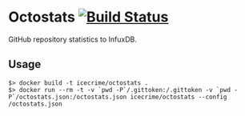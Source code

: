 Octostats [![Build Status](https://travis-ci.org/icecrime/octostats.svg)](https://travis-ci.org/icecrime/octostats)
=========

GitHub repository statistics to InfuxDB.

## Usage

    $> docker build -t icecrime/octostats .
    $> docker run --rm -t -v `pwd -P`/.gittoken:/.gittoken -v `pwd -P`/octostats.json:/octostats.json icecrime/octostats --config /octostats.json
